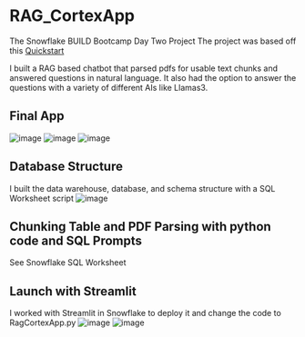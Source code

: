 # RAG_CortexApp
The Snowflake BUILD Bootcamp Day Two Project
The project was based off this [Quickstart](https://quickstarts.snowflake.com/guide/ask_questions_to_your_own_documents_with_snowflake_cortex_search/index.html?index=../..index#0)

I built a RAG based chatbot that parsed pdfs for usable text chunks and answered questions in natural language. It also had the option to answer the questions with a variety of different AIs like Llamas3.

## Final App
![image](https://github.com/user-attachments/assets/b7d2609f-304f-48bb-8112-31fee1adf245)
![image](https://github.com/user-attachments/assets/046536e7-dcd6-4f2a-82c1-63763ccc9086)
![image](https://github.com/user-attachments/assets/eadd042b-c29a-4f8d-b971-a1c1da06d89c)

## Database Structure
I built the data warehouse, database, and schema structure with a SQL Worksheet script
![image](https://github.com/user-attachments/assets/2054e2f7-023b-4d7c-9ccb-8703bc12d34f)

## Chunking Table and PDF Parsing with python code and SQL Prompts
See Snowflake SQL Worksheet

## Launch with Streamlit
I worked with Streamlit in Snowflake to deploy it and change the code to RagCortexApp.py
![image](https://github.com/user-attachments/assets/3f9b3d2c-f480-4897-b5a8-1b41d979d9f5)
![image](https://github.com/user-attachments/assets/7891ccb6-f32e-4d5b-a50c-faa8ca5613d8)



